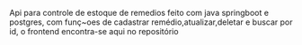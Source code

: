 Api para controle de estoque de remedios feito com java springboot e postgres, com funç~oes de cadastrar remédio,atualizar,deletar e buscar por id,
o frontend encontra-se aqui no repositório
